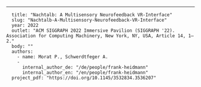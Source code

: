 ---
      title: "Nachtalb: A Multisensory Neurofeedback VR-Interface"
      slug: "Nachtalb-A-Multisensory-Neurofeedback-VR-Interface"
      year: 2022
      outlet: "ACM SIGGRAPH 2022 Immersive Pavilion (SIGGRAPH '22). Association for Computing Machinery, New York, NY, USA, Article 14, 1–2."
      body: ""
      authors:
        - name: Morat P., Schwerdtfeger A.
        - 
          internal_author_de: "/de/people/frank-heidmann"
          internal_author_en: "/en/people/frank-heidmann"
      project_pdf: "https://doi.org/10.1145/3532834.3536207"
      